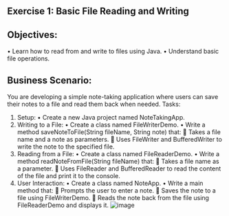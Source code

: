 ## Exercise 1: Basic File Reading and Writing

## Objectives:
•	Learn how to read from and write to files using Java.
•	Understand basic file operations.

## Business Scenario: 
You are developing a simple note-taking application where users can save their notes to a file and read them back when needed.
Tasks:
1.	Setup:
•	Create a new Java project named NoteTakingApp.
2.	Writing to a File:
•	Create a class named FileWriterDemo.
•	Write a method saveNoteToFile(String fileName, String note) that:
	Takes a file name and a note as parameters.
	Uses FileWriter and BufferedWriter to write the note to the specified file.
3.	Reading from a File:
•	Create a class named FileReaderDemo.
•	Write a method readNoteFromFile(String fileName) that:
	Takes a file name as a parameter.
	Uses FileReader and BufferedReader to read the content of the file and print it to the console.
4.	User Interaction:
•	Create a class named NoteApp.
•	Write a main method that:
	Prompts the user to enter a note.
	Saves the note to a file using FileWriterDemo.
	Reads the note back from the file using FileReaderDemo and displays it.
![image](https://github.com/user-attachments/assets/aa1774e5-8b03-4056-ad32-e78c3063f869)
